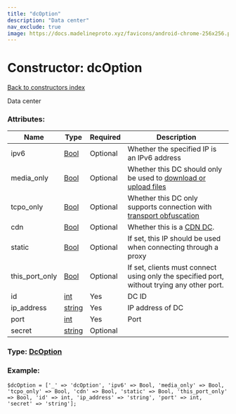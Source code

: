 ```yaml
---
title: "dcOption"
description: "Data center"
nav_exclude: true
image: https://docs.madelineproto.xyz/favicons/android-chrome-256x256.png
---
```

# Constructor: dcOption  
[Back to constructors index](/API_docs/constructors/index.html)



Data center

### Attributes:

| Name     |    Type       | Required | Description |
|----------|---------------|----------|-------------|
|ipv6|[Bool](/API_docs/types/Bool.html) | Optional|Whether the specified IP is an IPv6 address|
|media\_only|[Bool](/API_docs/types/Bool.html) | Optional|Whether this DC should only be used to [download or upload files](https://core.telegram.org/api/files)|
|tcpo\_only|[Bool](/API_docs/types/Bool.html) | Optional|Whether this DC only supports connection with [transport obfuscation](https://core.telegram.org/mtproto/mtproto-transports#transport-obfuscation)|
|cdn|[Bool](/API_docs/types/Bool.html) | Optional|Whether this is a [CDN DC](https://core.telegram.org/cdn).|
|static|[Bool](/API_docs/types/Bool.html) | Optional|If set, this IP should be used when connecting through a proxy|
|this\_port\_only|[Bool](/API_docs/types/Bool.html) | Optional|If set, clients must connect using only the specified port, without trying any other port.|
|id|[int](/API_docs/types/int.html) | Yes|DC ID|
|ip\_address|[string](/API_docs/types/string.html) | Yes|IP address of DC|
|port|[int](/API_docs/types/int.html) | Yes|Port|
|secret|[string](/API_docs/types/string.html) | Optional|



### Type: [DcOption](/API_docs/types/DcOption.html)


### Example:

```
$dcOption = ['_' => 'dcOption', 'ipv6' => Bool, 'media_only' => Bool, 'tcpo_only' => Bool, 'cdn' => Bool, 'static' => Bool, 'this_port_only' => Bool, 'id' => int, 'ip_address' => 'string', 'port' => int, 'secret' => 'string'];
```  
